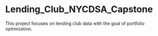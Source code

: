 # Lending_Club_NYCDSA_Capstone
This project focuses on lending club data with the goal of portfolio optimization.
